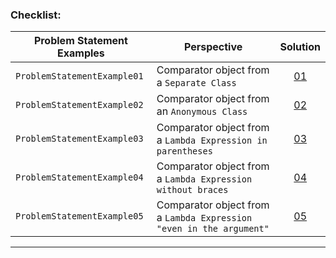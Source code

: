 ### Checklist:

| **Problem Statement Examples** | **Perspective**                                                    | **Solution**                                                                                                                                                                                                   |
|--------------------------------|--------------------------------------------------------------------|----------------------------------------------------------------------------------------------------------------------------------------------------------------------------------------------------------------|
| `ProblemStatementExample01`    | Comparator object from a `Separate Class`                          | <center>[01](https://github.com/souzafcharles/Complete-Java-Object-Oriented-Programming-and-Projects/blob/master/Section_P16_Functional_Programming_and_Lambda_Expressions/ProblemStatementExample01)</center> |
| `ProblemStatementExample02`    | Comparator object from an `Anonymous Class`                        | <center>[02](https://github.com/souzafcharles/Complete-Java-Object-Oriented-Programming-and-Projects/blob/master/Section_P16_Functional_Programming_and_Lambda_Expressions/ProblemStatementExample02)</center> |
| `ProblemStatementExample03`    | Comparator object from a `Lambda Expression in parentheses`        | <center>[03](https://github.com/souzafcharles/Complete-Java-Object-Oriented-Programming-and-Projects/blob/master/Section_P16_Functional_Programming_and_Lambda_Expressions/ProblemStatementExample03)</center> |
| `ProblemStatementExample04`    | Comparator object from a `Lambda Expression without braces`        | <center>[04](https://github.com/souzafcharles/Complete-Java-Object-Oriented-Programming-and-Projects/blob/master/Section_P16_Functional_Programming_and_Lambda_Expressions/ProblemStatementExample04)</center> |
| `ProblemStatementExample05`    | Comparator object from a `Lambda Expression "even in the argument"`| <center>[05](https://github.com/souzafcharles/Complete-Java-Object-Oriented-Programming-and-Projects/blob/master/Section_P16_Functional_Programming_and_Lambda_Expressions/ProblemStatementExample05)</center> |

****

